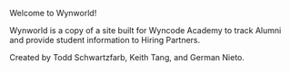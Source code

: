 Welcome to Wynworld!

Wynworld is a copy of a site built for Wyncode Academy to track Alumni and provide student information to Hiring Partners.

Created by Todd Schwartzfarb, Keith Tang, and German Nieto.
